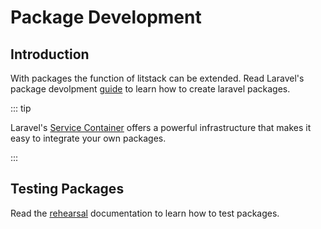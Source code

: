 # Package Development

## Introduction

With packages the function of litstack can be extended. Read Laravel's package
devolpment [guide](https://laravel.com/docs/7.x/packages) to learn how to create
laravel packages.

::: tip

Laravel's [Service Container](https://laravel.com/docs/7.x/container) offers a
powerful infrastructure that makes it easy to integrate your own packages.

:::

## Testing Packages

Read the [rehearsal](../packages/rehearsal.md) documentation to learn how to
test packages.
